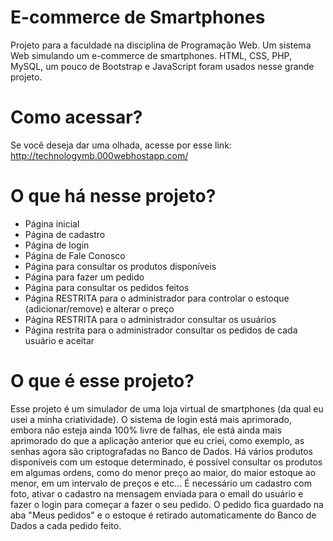 # E-commerce de Smartphones
Projeto para a faculdade na disciplina de Programação Web. Um sistema Web simulando um e-commerce de smartphones.
HTML, CSS, PHP, MySQL, um pouco de Bootstrap e JavaScript foram usados nesse grande projeto.

# Como acessar?
Se você deseja dar uma olhada, acesse por esse link: http://technologymb.000webhostapp.com/

# O que há nesse projeto?
- Página inicial
- Página de cadastro
- Página de login
- Página de Fale Conosco
- Página para consultar os produtos disponíveis
- Página para fazer um pedido
- Página para consultar os pedidos feitos
- Página RESTRITA para o administrador para controlar o estoque (adicionar/remove) e alterar o preço
- Página RESTRITA para o administrador consultar os usuários
- Página restrita para o administrador consultar os pedidos de cada usuário e aceitar

# O que é esse projeto?
Esse projeto é um simulador de uma loja virtual de smartphones (da qual eu usei a minha criatividade). O sistema de login está mais aprimorado, embora não esteja ainda 100% livre de falhas, ele está ainda mais aprimorado do que a aplicação anterior que eu criei, como exemplo, as senhas agora são criptografadas no Banco de Dados.
Há vários produtos disponíveis com um estoque determinado, é possível consultar os produtos em algumas ordens, como do menor preço ao maior, do maior estoque ao menor, em um intervalo de preços e etc... É necessário um cadastro com foto, ativar o cadastro na mensagem enviada para o email do usuário e fazer o login para começar a fazer o seu pedido. O pedido fica guardado na aba "Meus pedidos" e o estoque é retirado automaticamente do Banco de Dados a cada pedido feito.


